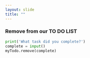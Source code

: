 ```yaml
---
layout: slide
title: ""
---
```

### Remove from our TO DO LIST

```python
print('What task did you complete?')
complete = input()
myTodo.remove(complete)
```
